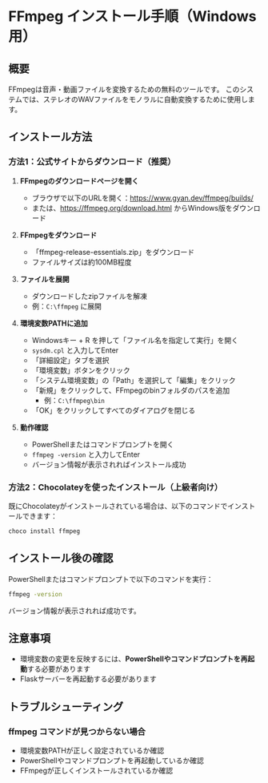 # FFmpeg インストール手順（Windows用）

## 概要
FFmpegは音声・動画ファイルを変換するための無料のツールです。
このシステムでは、ステレオのWAVファイルをモノラルに自動変換するために使用します。

## インストール方法

### 方法1：公式サイトからダウンロード（推奨）

1. **FFmpegのダウンロードページを開く**
   - ブラウザで以下のURLを開く：https://www.gyan.dev/ffmpeg/builds/
   - または、https://ffmpeg.org/download.html からWindows版をダウンロード

2. **FFmpegをダウンロード**
   - 「ffmpeg-release-essentials.zip」をダウンロード
   - ファイルサイズは約100MB程度

3. **ファイルを展開**
   - ダウンロードしたzipファイルを解凍
   - 例：`C:\ffmpeg` に展開

4. **環境変数PATHに追加**
   - Windowsキー + R を押して「ファイル名を指定して実行」を開く
   - `sysdm.cpl` と入力してEnter
   - 「詳細設定」タブを選択
   - 「環境変数」ボタンをクリック
   - 「システム環境変数」の「Path」を選択して「編集」をクリック
   - 「新規」をクリックして、FFmpegのbinフォルダのパスを追加
     - 例：`C:\ffmpeg\bin`
   - 「OK」をクリックしてすべてのダイアログを閉じる

5. **動作確認**
   - PowerShellまたはコマンドプロンプトを開く
   - `ffmpeg -version` と入力してEnter
   - バージョン情報が表示されればインストール成功

### 方法2：Chocolateyを使ったインストール（上級者向け）

既にChocolateyがインストールされている場合は、以下のコマンドでインストールできます：

```powershell
choco install ffmpeg
```

## インストール後の確認

PowerShellまたはコマンドプロンプトで以下のコマンドを実行：

```bash
ffmpeg -version
```

バージョン情報が表示されれば成功です。

## 注意事項

- 環境変数の変更を反映するには、**PowerShellやコマンドプロンプトを再起動**する必要があります
- Flaskサーバーを再起動する必要があります

## トラブルシューティング

### ffmpeg コマンドが見つからない場合
- 環境変数PATHが正しく設定されているか確認
- PowerShellやコマンドプロンプトを再起動しているか確認
- FFmpegが正しくインストールされているか確認
